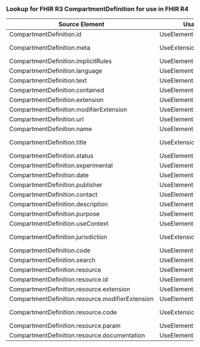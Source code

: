 ### Lookup for FHIR R3 CompartmentDefinition for use in FHIR R4

| Source Element | Usage | Target |
| -------------- | ----- | ------ |
| CompartmentDefinition.id | UseElementSameName | CompartmentDefinition.id |
| CompartmentDefinition.meta | UseExtension | http://hl7.org/fhir/3.0/StructureDefinition/extension-CompartmentDefinition.meta |
| CompartmentDefinition.implicitRules | UseElementSameName | CompartmentDefinition.implicitRules |
| CompartmentDefinition.language | UseElementSameName | CompartmentDefinition.language |
| CompartmentDefinition.text | UseElementSameName | CompartmentDefinition.text |
| CompartmentDefinition.contained | UseElementSameName | CompartmentDefinition.contained |
| CompartmentDefinition.extension | UseElementSameName | CompartmentDefinition.extension |
| CompartmentDefinition.modifierExtension | UseElementSameName | CompartmentDefinition.modifierExtension |
| CompartmentDefinition.url | UseElementSameName | CompartmentDefinition.url |
| CompartmentDefinition.name | UseElementSameName | CompartmentDefinition.name |
| CompartmentDefinition.title | UseExtension | http://hl7.org/fhir/3.0/StructureDefinition/extension-CompartmentDefinition.title |
| CompartmentDefinition.status | UseElementSameName | CompartmentDefinition.status |
| CompartmentDefinition.experimental | UseElementSameName | CompartmentDefinition.experimental |
| CompartmentDefinition.date | UseElementSameName | CompartmentDefinition.date |
| CompartmentDefinition.publisher | UseElementSameName | CompartmentDefinition.publisher |
| CompartmentDefinition.contact | UseElementSameName | CompartmentDefinition.contact |
| CompartmentDefinition.description | UseElementSameName | CompartmentDefinition.description |
| CompartmentDefinition.purpose | UseElementSameName | CompartmentDefinition.purpose |
| CompartmentDefinition.useContext | UseElementSameName | CompartmentDefinition.useContext |
| CompartmentDefinition.jurisdiction | UseExtension | http://hl7.org/fhir/3.0/StructureDefinition/extension-CompartmentDefinition.jurisdiction |
| CompartmentDefinition.code | UseElementSameName | CompartmentDefinition.code |
| CompartmentDefinition.search | UseElementSameName | CompartmentDefinition.search |
| CompartmentDefinition.resource | UseElementSameName | CompartmentDefinition.resource |
| CompartmentDefinition.resource.id | UseElementSameName | CompartmentDefinition.resource.id |
| CompartmentDefinition.resource.extension | UseElementSameName | CompartmentDefinition.resource.extension |
| CompartmentDefinition.resource.modifierExtension | UseElementSameName | CompartmentDefinition.resource.modifierExtension |
| CompartmentDefinition.resource.code | UseExtension | http://hl7.org/fhir/3.0/StructureDefinition/extension-CompartmentDefinition.resource.code |
| CompartmentDefinition.resource.param | UseElementSameName | CompartmentDefinition.resource.param |
| CompartmentDefinition.resource.documentation | UseElementSameName | CompartmentDefinition.resource.documentation |
